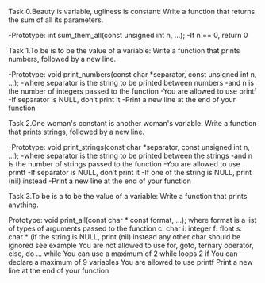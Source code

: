 Task 0.Beauty is variable, ugliness is constant:
Write a function that returns the sum of all its parameters.

-Prototype: int sum_them_all(const unsigned int n, ...);
-If n == 0, return 0

Task 1.To be is to be the value of a variable:
Write a function that prints numbers, followed by a new line.

-Prototype: void print_numbers(const char *separator, const unsigned int n, ...);
-where separator is the string to be printed between numbers
-and n is the number of integers passed to the function
-You are allowed to use printf
-If separator is NULL, don’t print it
-Print a new line at the end of your function

Task 2.One woman's constant is another woman's variable:
Write a function that prints strings, followed by a new line.

-Prototype: void print_strings(const char *separator, const unsigned int n, ...);
-where separator is the string to be printed between the strings
-and n is the number of strings passed to the function
-You are allowed to use printf
-If separator is NULL, don’t print it
-If one of the string is NULL, print (nil) instead
-Print a new line at the end of your function

Task 3.To be is a to be the value of a variable:
Write a function that prints anything.

Prototype: void print_all(const char * const format, ...);
where format is a list of types of arguments passed to the function
c: char
i: integer
f: float
s: char * (if the string is NULL, print (nil) instead
any other char should be ignored
see example
You are not allowed to use for, goto, ternary operator, else, do ... while
You can use a maximum of
2 while loops
2 if
You can declare a maximum of 9 variables
You are allowed to use printf
Print a new line at the end of your function

